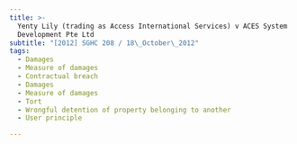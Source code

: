 ```yaml
---
title: >-
  Yenty Lily (trading as Access International Services) v ACES System
  Development Pte Ltd
subtitle: "[2012] SGHC 208 / 18\_October\_2012"
tags:
  - Damages
  - Measure of damages
  - Contractual breach
  - Damages
  - Measure of damages
  - Tort
  - Wrongful detention of property belonging to another
  - User principle

---
```


